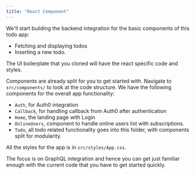 ```yaml
---
title: "React Component"
---
```


We'll start building the backend integration for the basic components of this todo app:

- Fetching and displaying todos
- Inserting a new todo.

The UI boilerplate that you cloned will have the react specific code and styles.

Components are already split for you to get started with. Navigate to `src/components/` to look at the code structure. We have the following components for the overall app functionality:

- `Auth`, for Auth0 integration
- `Callback`, for handling callback from Auth0 after authentication
- `Home`, the landing page with Login
- `OnlineUsers`, component to handle online users list with subscriptions.
- `Todo`, all todo related functionality goes into this folder, with components split for modularity.

All the styles for the app is in `src/styles/App.css`.

The focus is on GraphQL integration and hence you can get just familiar enough with the current code that you have to get started quickly.

